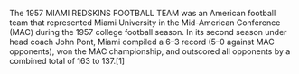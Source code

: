 The 1957 MIAMI REDSKINS FOOTBALL TEAM was an American football team that represented Miami University in the Mid-American Conference (MAC) during the 1957 college football season. In its second season under head coach John Pont, Miami compiled a 6–3 record (5–0 against MAC opponents), won the MAC championship, and outscored all opponents by a combined total of 163 to 137.[1]
